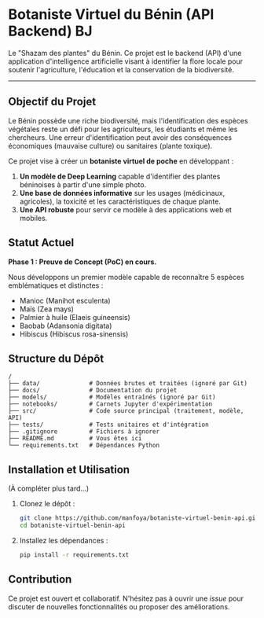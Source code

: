 # Botaniste Virtuel du Bénin (API Backend) BJ

Le "Shazam des plantes" du Bénin. Ce projet est le backend (API) d'une application d'intelligence artificielle visant à identifier la flore locale pour soutenir l'agriculture, l'éducation et la conservation de la biodiversité.

---

## Objectif du Projet

Le Bénin possède une riche biodiversité, mais l'identification des espèces végétales reste un défi pour les agriculteurs, les étudiants et même les chercheurs. Une erreur d'identification peut avoir des conséquences économiques (mauvaise culture) ou sanitaires (plante toxique).

Ce projet vise à créer un **botaniste virtuel de poche** en développant :
1.  **Un modèle de Deep Learning** capable d'identifier des plantes béninoises à partir d'une simple photo.
2.  **Une base de données informative** sur les usages (médicinaux, agricoles), la toxicité et les caractéristiques de chaque plante.
3.  **Une API robuste** pour servir ce modèle à des applications web et mobiles.

## Statut Actuel

**Phase 1 : Preuve de Concept (PoC) en cours.**

Nous développons un premier modèle capable de reconnaître 5 espèces emblématiques et distinctes :
*   Manioc (Manihot esculenta)
*   Maïs (Zea mays)
*   Palmier à huile (Elaeis guineensis)
*   Baobab (Adansonia digitata)
*   Hibiscus (Hibiscus rosa-sinensis)

## Structure du Dépôt

```
/
├── data/              # Données brutes et traitées (ignoré par Git)
├── docs/              # Documentation du projet
├── models/            # Modèles entraînés (ignoré par Git)
├── notebooks/         # Carnets Jupyter d'expérimentation
├── src/               # Code source principal (traitement, modèle, API)
├── tests/             # Tests unitaires et d'intégration
├── .gitignore         # Fichiers à ignorer
├── README.md          # Vous êtes ici
└── requirements.txt   # Dépendances Python
```

## Installation et Utilisation

(À compléter plus tard...)

1.  Clonez le dépôt :
    ```bash
    git clone https://github.com/manfoya/botaniste-virtuel-benin-api.git
    cd botaniste-virtuel-benin-api
    ```

2.  Installez les dépendances :
    ```bash
    pip install -r requirements.txt
    ```

## Contribution

Ce projet est ouvert et collaboratif. N'hésitez pas à ouvrir une *issue* pour discuter de nouvelles fonctionnalités ou proposer des améliorations.
